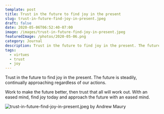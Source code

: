 ```yaml
---
template: post
title: Trust in the future to find joy in the present
slug: trust-in-future-find-joy-in-present.jpeg
draft: false
date: 2020-05-06T06:52:40-07:00
image: /images/trust-in-future-find-joy-in-present.jpeg
featuredImage: /photos/2020-05-06.png
category: Journal
description: Trust in the future to find joy in the present. The future is steadily, continually approaching regardless of our actions.
tags:
  - virtues
  - trust
  - joy
---
```

Trust in the future to find joy in the present. The future is steadily, continually approaching regardless of our actions.

Work to make the future better, then trust that all will work out. With an eased mind, find joy today and approach the future with an eased mind.

![trust-in-future-find-joy-in-present.jpeg by Andrew Maury](/images/trust-in-future-find-joy-in-present.jpeg)
